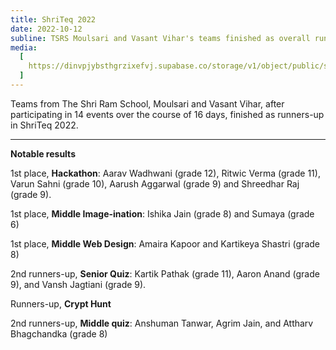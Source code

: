 ```yaml
---
title: ShriTeq 2022
date: 2022-10-12
subline: TSRS Moulsari and Vasant Vihar's teams finished as overall runners-up in ShriTeq 2022
media:
  [
    https://dinvpjybsthgrzixefvj.supabase.co/storage/v1/object/public/strapi-uploads/CA33435_1679582560718.jpg,
  ]
---
```


Teams from The Shri Ram School, Moulsari and Vasant Vihar, after participating in 14 events over the course of 16 days, finished as runners-up in ShriTeq 2022.

---

**Notable results**

1st place, **Hackathon**: Aarav Wadhwani (grade 12), Ritwic Verma (grade 11), Varun Sahni (grade 10), Aarush Aggarwal (grade 9) and Shreedhar Raj (grade 9).

1st place, **Middle Image-ination**: Ishika Jain (grade 8) and Sumaya (grade 6)

1st place, **Middle Web Design**: Amaira Kapoor and Kartikeya Shastri (grade 8)

2nd runners-up, **Senior Quiz**: Kartik Pathak (grade 11), Aaron Anand (grade 9), and Vansh Jagtiani (grade 9).

Runners-up, **Crypt Hunt**

2nd runners-up, **Middle quiz**: Anshuman Tanwar, Agrim Jain, and Attharv Bhagchandka (grade 8)

